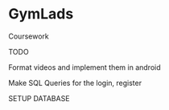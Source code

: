 # GymLads
Coursework

TODO

Format videos and implement them in android

Make SQL Queries for the login, register

SETUP DATABASE

